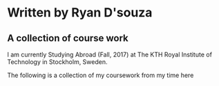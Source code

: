 # Written by Ryan D'souza

## A collection of course work

I am currently Studying Abroad (Fall, 2017) at The KTH Royal Institute of Technology in Stockholm, Sweden.

The following is a collection of my coursework from my time here
